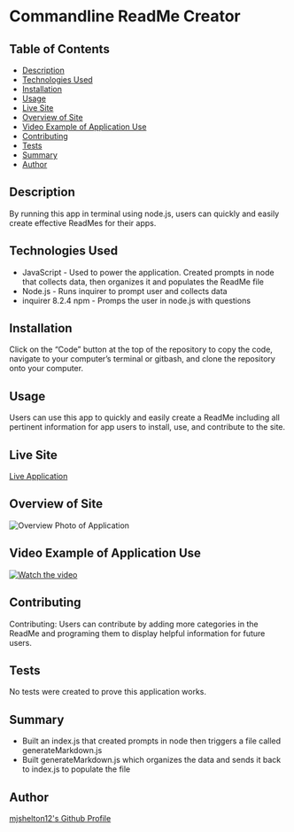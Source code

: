 # Commandline ReadMe Creator
   
  ## Table of Contents
  - [Description](#Description)  
  - [Technologies Used](#Technologies-Used)  
  - [Installation](#Installation)
  - [Usage](#Usage)
  - [Live Site](#Live-Site)
  - [Overview of Site](#Overview-of-Site)
  - [Video Example of Application Use](#Video-Example-of-Application-Use)
  - [Contributing](#Contributing)
  - [Tests](#Tests)
  - [Summary](#Summary)
  - [Author](#Author)
  
  ## Description

  By running this app in terminal using node.js, users can quickly and easily create effective ReadMes for their apps.

  ## Technologies Used

   * JavaScript - Used to power the application. Created prompts in node that collects data, then organizes it and populates the ReadMe file
   * Node.js - Runs inquirer to prompt user and collects data
   * inquirer 8.2.4 npm - Promps the user in node.js with questions

  ## Installation

  Click on the “Code” button at the top of the repository to copy the code, navigate to your computer’s terminal or gitbash, and clone the repository onto your computer.

  ## Usage

  Users can use this app to quickly and easily create a ReadMe including all pertinent information for app users to install, use, and contribute to the site.

  ## Live Site

  [Live Application](https://github.com/mjshelton12/Commandline_Readme_Creator)

  ## Overview of Site

  ![Overview Photo of Application](https://imgur.com/YS2bwZN.jpg)

  ## Video Example of Application Use

  [![Watch the video](https://i.imgur.com/HVTHXM5.jpg)](https://drive.google.com/file/d/13k2mnXBInseaWXGU2y-fgxZ_5ZAZT82F/view?usp=sharing)

  ## Contributing

  Contributing: Users can contribute by adding more categories in the ReadMe and programing them to display helpful information for future users.

  ## Tests

  No tests were created to prove this application works.

  ## Summary

  * Built an index.js that created prompts in node then triggers a file called generateMarkdown.js
  * Built generateMarkdown.js which organizes the data and sends it back to index.js to populate the file

  ## Author

  [mjshelton12's Github Profile](http://www.github.com/mjshelton12)

